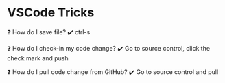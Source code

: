 <h1>VSCode Tricks</h1>

❓ How do I save file? 
✔️ ctrl-s

❓ How do I check-in my code change?
✔️ Go to source control, click the check mark and push

❓ How do I pull code change from GitHub?
✔️ Go to source control and pull

